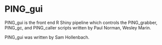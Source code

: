 # PING_gui

PING_gui is the front end R Shiny pipeline which controls the PING_grabber, PING_gc, and PING_caller scripts written by Paul Norman, Wesley Marin. 

PING_gui was written by Sam Hollenbach.
